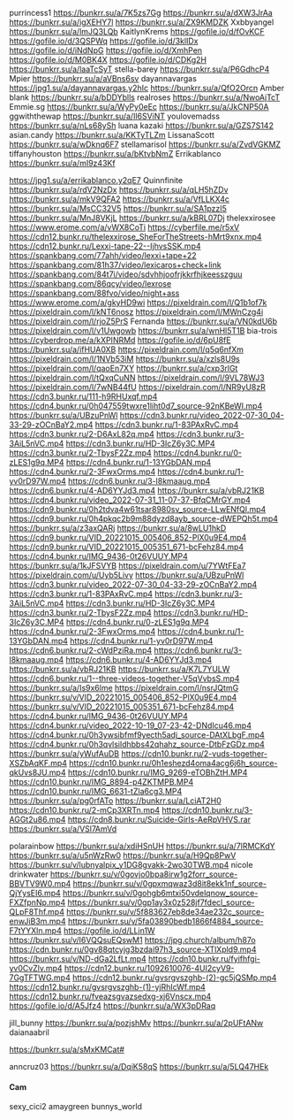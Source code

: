 purrincess1
 https://bunkrr.su/a/7K5zs7Gg
 https://bunkrr.su/a/dXW3JrAa
 https://bunkrr.su/a/igXEHY7l
 https://bunkrr.su/a/ZX9KMDZK
Xxbbyangel
 https://bunkrr.su/a/lmJQ3LQb
KaitlynKrems
 https://gofile.io/d/fOvKCF
 https://gofile.io/d/3QSPWq
 https://gofile.io/d/3klIDx
 https://gofile.io/d/iNdNpG
 https://gofile.io/d/XmhPen
 https://gofile.io/d/M0BK4X
 https://gofile.io/d/CDKg2H
 https://bunkrr.su/a/laaTcSyT
stella-barey
 https://bunkrr.su/a/P6GdhcP4
Mpier
 https://bunkrr.su/a/aVBns6sv
dayannavargas
 https://jpg1.su/a/dayannavargas.y2hIc
 https://bunkrr.su/a/QfO2Orcn
Amber blank
 https://bunkrr.su/a/bDDYblls
realroses
 https://bunkrr.su/a/NwoAjTcT
Emmie.sg
 https://bunkrr.su/a/WyPy0eEc
 https://bunkrr.su/a/JkCNP50A
ggwiththewap
 https://bunkrr.su/a/Il6SViNT
youlovemadss
 https://bunkrr.su/a/nLs68ySh
luana kazaki
 https://bunkrr.su/a/GZS7S142
asian.candy
 https://bunkrr.su/a/KKTyTLZm
LissanaScott
 https://bunkrr.su/a/wDknq6F7
stellamarisol
 https://bunkrr.su/a/ZvdVGKMZ
tiffanyhouston
 https://bunkrr.su/a/bKtvbNmZ
Errikablanco
 https://bunkrr.su/a/mI9z43Kf
 
 
 
 
 
 https://jpg1.su/a/errikablanco.y2qE7
Quinnfinite
 https://bunkrr.su/a/rdV2NzDx
 https://bunkrr.su/a/qLH5hZDv
 https://bunkrr.su/a/mkV9QFA2
 https://bunkrr.su/a/VfLLKX4c
 https://bunkrr.su/a/MsCC32V5
 https://bunkrr.su/a/SA1pzzI5
 https://bunkrr.su/a/MnJ8VKjL
 https://bunkrr.su/a/kBRL07Dj
thelexxirosee
 https://www.erome.com/a/vWX8CoTi
 https://cyberfile.me/r5xV
 https://cdn12.bunkr.ru/thelexxirose_SheForTheStreets-hMrt9xnx.mp4
 https://cdn12.bunkr.ru/Lexxi-tape-22--IjhvsSSK.mp4
 https://spankbang.com/77ahh/video/lexxi+tape+22
 https://spankbang.com/81h37/video/lexicaros+check+link
 https://spankbang.com/84t7i/video/sdvhhjoofrjkkrfhjkeesszguu
 https://spankbang.com/86qcy/video/lexrose
 https://spankbang.com/88fvo/video/night+ass
 https://www.erome.com/a/gkyHD9wi
 https://pixeldrain.com/l/Q1b1of7k
 https://pixeldrain.com/l/kNT6nosz
 https://pixeldrain.com/l/MWnCzg4i
 https://pixeldrain.com/l/rjoZ5PrS
Fernanda
  https://bunkrr.su/a/VN0kdU6b
  https://pixeldrain.com/l/v1Uwgowb
  https://bunkrr.su/a/wnHl5T1B
bia-trois
 https://cyberdrop.me/a/kXPINRMd
 https://gofile.io/d/6pU8fE
 https://bunkrr.su/a/ifHUA0XB
 https://pixeldrain.com/l/q5q6nfXm
 https://pixeldrain.com/l/1NVb53iM
 https://bunkrr.su/a/xzls8U9s
 https://pixeldrain.com/l/qaoEn7XY
 https://bunkrr.su/a/cxp3rlGt
 https://pixeldrain.com/l/tQxqCuNN
 https://pixeldrain.com/l/9VL78WJ3
 https://pixeldrain.com/l/7wNB44fU
 https://pixeldrain.com/l/NR9yU8zR
 https://cdn3.bunkr.ru/111-h9RHUxqf.mp4
 https://cdn4.bunkr.ru/0h047559twxre1liht0d7_source-92nKBeWI.mp4
 https://bunkrr.su/a/UBzuPnWl
 https://cdn3.bunkr.ru/video_2022-07-30_04-33-29-zOCnBaY2.mp4
 https://cdn3.bunkr.ru/1-83PAxRvC.mp4
 https://cdn3.bunkr.ru/2-D6AxL82q.mp4
 https://cdn3.bunkr.ru/3-3AiL5nVC.mp4
 https://cdn3.bunkr.ru/HD-3IcZ6y3C.MP4
 https://cdn3.bunkr.ru/2-TbysF2Zz.mp4
 https://cdn4.bunkr.ru/0-zLES1g9q.MP4
 https://cdn4.bunkr.ru/1-13YGbDAN.mp4
 https://cdn4.bunkr.ru/2-3FwxOrms.mp4
 https://cdn4.bunkr.ru/1-yv0rD97W.mp4
 https://cdn6.bunkr.ru/3-l8kmaaug.mp4
 https://cdn6.bunkr.ru/4-AD6YYJd3.mp4
 https://bunkrr.su/a/vbRJ21KB
 https://cdn4.bunkr.ru/video_2022-07-31_11-07-37-BfqCMrGY.mp4
 https://cdn9.bunkr.ru/0h2tdva4w61tsar8980sv_source-LLwENfQl.mp4
 https://cdn9.bunkr.ru/0h4pkqc2b9m88dyzd8ayb_source-dWEPQh5t.mp4
 https://bunkrr.su/a/z3axQARj
 https://bunkrr.su/a/8wLU1hkD
 https://cdn9.bunkr.ru/VID_20221015_005406_852-PlX0u9E4.mp4
 https://cdn9.bunkr.ru/VID_20221015_005351_671-bcFehz84.mp4
 https://cdn4.bunkr.ru/IMG_9436-0t26VUUY.MP4
 https://bunkrr.su/a/1kJFSVYB
 https://pixeldrain.com/u/7YWtFEa7
 https://pixeldrain.com/u/Uyb5Livy
 https://bunkrr.su/a/UBzuPnWl
 https://cdn3.bunkr.ru/video_2022-07-30_04-33-29-zOCnBaY2.mp4
 https://cdn3.bunkr.ru/1-83PAxRvC.mp4
 https://cdn3.bunkr.ru/3-3AiL5nVC.mp4
 https://cdn3.bunkr.ru/HD-3IcZ6y3C.MP4
 https://cdn3.bunkr.ru/2-TbysF2Zz.mp4
 https://cdn3.bunkr.ru/HD-3IcZ6y3C.MP4
 https://cdn4.bunkr.ru/0-zLES1g9q.MP4
 https://cdn4.bunkr.ru/2-3FwxOrms.mp4
 https://cdn4.bunkr.ru/1-13YGbDAN.mp4
 https://cdn4.bunkr.ru/1-yv0rD97W.mp4
 https://cdn6.bunkr.ru/2-cWdPziRa.mp4
 https://cdn6.bunkr.ru/3-l8kmaaug.mp4
 https://cdn6.bunkr.ru/4-AD6YYJd3.mp4
 https://bunkrr.su/a/vbRJ21KB
 https://bunkrr.su/a/K7L7YULW
 https://cdn6.bunkr.ru/1--three-videos-together-V5qVvbsS.mp4
 https://bunkrr.su/a/Is9x6lme
 https://pixeldrain.com/l/nsrJQtmG
 https://bunkrr.su/v/VID_20221015_005406_852-PlX0u9E4.mp4
 https://bunkrr.su/v/VID_20221015_005351_671-bcFehz84.mp4
 https://cdn4.bunkr.ru/IMG_9436-0t26VUUY.MP4
 https://cdn4.bunkr.ru/video_2022-10-19_07-23-42-DNdIcu46.mp4
 https://cdn4.bunkr.ru/0h3ywsibfmf9yecth5adj_source-DAtXLbgF.mp4
 https://cdn4.bunkr.ru/0h3qvlsildhbbs42qhahz_source-DtbFzGDz.mp4
 https://bunkrr.su/a/yWufAuDB
 https://cdn10.bunkr.ru/2-vuds-together-XSZbAqKF.mp4
 https://cdn10.bunkr.ru/0h1eshezd4oma4acg6j6h_source-qkUvs8JU.mp4
 https://cdn10.bunkr.ru/IMG_9269-eTOBhZtH.MP4
 https://cdn10.bunkr.ru/IMG_8894-p4ZKTMPB.MP4
 https://cdn10.bunkr.ru/IMG_6631-tZla6cg3.MP4
 https://bunkrr.su/a/pg0rfATo
 https://bunkrr.su/a/LciAT2H0
 https://cdn10.bunkr.ru/2-mCp3XRTn.mp4
 https://cdn10.bunkr.ru/3-AGGt2u86.mp4
 https://cdn8.bunkr.ru/Suicide-Girls-AeRpVHVS.rar
 https://bunkrr.su/a/VSl7AmVd








polarainbow
 https://bunkrr.su/a/xdiHSnUH
 https://bunkrr.su/a/7lRMCKdY
 https://bunkrr.su/a/u5nWzRw0
 https://bunkrr.su/a/H9Qp8PwV
 https://bunkrr.su/v/lubnyalpix_y1DG8gvakk-2wo30TWB.mp4
nicole drinkwater
 https://bunkrr.su/v/0govjo0bpa8irw1g2forr_source-BBVTV9W0.mp4
 https://bunkrr.su/v/0gpxmqwaz3d8it8ekk1nf_source-QjYysEI6.mp4
 https://bunkrr.su/v/0gohgb6mtxi50vdelqnow_source-FXZfpnNp.mp4
 https://bunkrr.su/v/0gp1ay3x0z528jf7fdecl_source-QLpF8Thf.mp4
 https://bunkrr.su/v/5f883627eb8de34ae232c_source-enwJiB3m.mp4
 https://bunkrr.su/v/5fa03890bedb1866f4884_source-F7tYYXln.mp4
 https://gofile.io/d/LLjn1W
 https://bunkrr.su/v/I6VQQsuEQswM1
 https://jpg.church/album/h87o
 https://cdn.bunkr.ru/0gv88qtcyjg3bzdai97h3_source-XTlXpld9.mp4
 https://bunkrr.su/v/ND-dGa2LfLt.mp4
 https://cdn10.bunkr.ru/fyifhfgi-yv0CvZlv.mp4
 https://cdn12.bunkr.ru/1092610076-4UI2cyV9-7GgTFTWG.mp4
 https://cdn12.bunkr.ru/gvsrgvszghb-(2)-gc5jQSMp.mp4
 https://cdn12.bunkr.ru/gvsrgvszghb-(1)-yjRhIcWf.mp4
 https://cdn12.bunkr.ru/fveazsgvazsedxg-xj6Vnscx.mp4
 https://gofile.io/d/A5Jfz4
 https://bunkrr.su/a/WX3pDRaq

jill_bunny
 https://bunkrr.su/a/pozjshMv
 https://bunkrr.su/a/2pUFtANw
daianaabril
 
 
 
 
 https://bunkrr.su/a/sMxKMCat#

anncruz03
 https://bunkrr.su/a/DqiK58qS
 https://bunkrr.su/a/5LQ47HEk
#### Cam
 sexy_cici2
 amaygreen
 bunnys_world